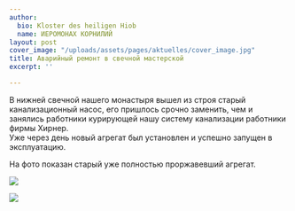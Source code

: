 ```yaml
---
author:
  bio: Kloster des heiligen Hiob
  name: ИЕРОМОНАХ КОРНИЛИЙ
layout: post
cover_image: "/uploads/assets/pages/aktuelles/cover_image.jpg"
title: Аварийный ремонт в свечной мастерской
excerpt: ''

---
```

В нижней свечной нашего монастыря вышел из строя старый канализационный насос, его пришлось срочно заменить, чем и занялись работники курирующей нашу систему канализации работники фирмы Хирнер.  
Уже через день новый агрегат был установлен и успешно запущен в эксплуатацию.  
  
На фото показан старый уже полностью проржавевший агрегат.

![](https://res.cloudinary.com/hiobmon/image/upload/v1564223375/media/2019/Hebeanlage_1.jpg)

![](https://res.cloudinary.com/hiobmon/image/upload/v1564223394/media/2019/Hebeanlage_2.jpg)